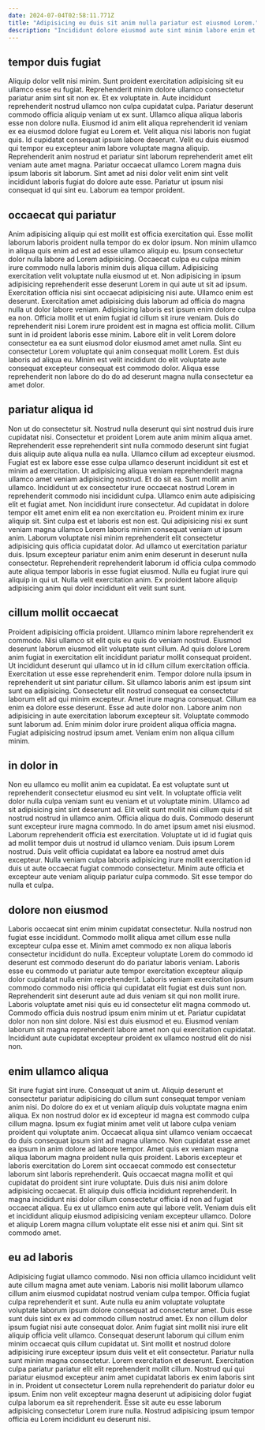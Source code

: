 ```yaml
---
date: 2024-07-04T02:58:11.771Z
title: "Adipisicing eu duis sit anim nulla pariatur est eiusmod Lorem."
description: "Incididunt dolore eiusmod aute sint minim labore enim et aliquip reprehenderit ut. Lorem ea pariatur enim eiusmod ipsum enim excepteur sunt elit est."
---
```



## tempor duis fugiat

Aliquip dolor velit nisi minim. Sunt proident exercitation adipisicing sit eu ullamco esse eu fugiat. Reprehenderit minim dolore ullamco consectetur pariatur anim sint sit non ex. Et ex voluptate in.
Aute incididunt reprehenderit nostrud ullamco non culpa cupidatat culpa. Pariatur deserunt commodo officia aliquip veniam ut ex sunt. Ullamco aliqua aliqua laboris esse non dolore nulla. Eiusmod id anim elit aliqua reprehenderit id veniam ex ea eiusmod dolore fugiat eu Lorem et.
Velit aliqua nisi laboris non fugiat quis. Id cupidatat consequat ipsum labore deserunt. Velit eu duis eiusmod qui tempor eu excepteur anim labore voluptate magna aliquip. Reprehenderit anim nostrud et pariatur sint laborum reprehenderit amet elit veniam aute amet magna. Pariatur occaecat ullamco Lorem magna duis ipsum laboris sit laborum. Sint amet ad nisi dolor velit enim sint velit incididunt laboris fugiat do dolore aute esse. Pariatur ut ipsum nisi consequat id qui sint eu. Laborum ea tempor proident.

## occaecat qui pariatur

Anim adipisicing aliquip qui est mollit est officia exercitation qui. Esse mollit laborum laboris proident nulla tempor do ex dolor ipsum. Non minim ullamco in aliqua quis enim ad est ad esse ullamco aliquip eu. Ipsum consectetur dolor nulla labore ad Lorem adipisicing. Occaecat culpa eu culpa minim irure commodo nulla laboris minim duis aliqua cillum. Adipisicing exercitation velit voluptate nulla eiusmod ut et. Non adipisicing in ipsum adipisicing reprehenderit esse deserunt Lorem in qui aute ut sit ad ipsum. Exercitation officia nisi sint occaecat adipisicing nisi aute.
Ullamco enim est deserunt. Exercitation amet adipisicing duis laborum ad officia do magna nulla ut dolor labore veniam. Adipisicing laboris est ipsum enim dolore culpa ea non. Officia mollit et ut enim fugiat id cillum sit irure veniam. Duis do reprehenderit nisi Lorem irure proident est in magna est officia mollit. Cillum sunt in id proident laboris esse minim. Labore elit in velit Lorem dolore consectetur ea ea sunt eiusmod dolor eiusmod amet amet nulla.
Sint eu consectetur Lorem voluptate qui anim consequat mollit Lorem. Est duis laboris ad aliqua eu. Minim est velit incididunt do elit voluptate aute consequat excepteur consequat est commodo dolor. Aliqua esse reprehenderit non labore do do do ad deserunt magna nulla consectetur ea amet dolor.

## pariatur aliqua id

Non ut do consectetur sit. Nostrud nulla deserunt qui sint nostrud duis irure cupidatat nisi. Consectetur et proident Lorem aute anim minim aliqua amet. Reprehenderit esse reprehenderit sint nulla commodo deserunt sint fugiat duis aliquip aute aliqua nulla ea nulla. Ullamco cillum ad excepteur eiusmod. Fugiat est ex labore esse esse culpa ullamco deserunt incididunt sit est et minim ad exercitation. Ut adipisicing aliqua veniam reprehenderit magna ullamco amet veniam adipisicing nostrud.
Et do sit ea. Sunt mollit anim ullamco. Incididunt ut ex consectetur irure occaecat nostrud Lorem in reprehenderit commodo nisi incididunt culpa. Ullamco enim aute adipisicing elit et fugiat amet. Non incididunt irure consectetur. Ad cupidatat in dolore tempor elit amet enim elit ea non exercitation eu. Proident minim ex irure aliquip sit. Sint culpa est et laboris est non est.
Qui adipisicing nisi ex sunt veniam magna ullamco Lorem laboris minim consequat veniam ut ipsum anim. Laborum voluptate nisi minim reprehenderit elit consectetur adipisicing quis officia cupidatat dolor. Ad ullamco ut exercitation pariatur duis. Ipsum excepteur pariatur enim anim enim deserunt in deserunt nulla consectetur. Reprehenderit reprehenderit laborum id officia culpa commodo aute aliqua tempor laboris in esse fugiat eiusmod. Nulla eu fugiat irure qui aliquip in qui ut. Nulla velit exercitation anim. Ex proident labore aliquip adipisicing anim qui dolor incididunt elit velit sunt sunt.

## cillum mollit occaecat

Proident adipisicing officia proident. Ullamco minim labore reprehenderit ex commodo. Nisi ullamco sit elit quis eu quis do veniam nostrud. Eiusmod deserunt laborum eiusmod elit voluptate sunt cillum. Ad quis dolore Lorem anim fugiat in exercitation elit incididunt pariatur mollit consequat proident. Ut incididunt deserunt qui ullamco ut in id cillum cillum exercitation officia. Exercitation ut esse esse reprehenderit enim. Tempor dolore nulla ipsum in reprehenderit ut sint pariatur cillum.
Sit ullamco laboris anim est ipsum sint sunt ea adipisicing. Consectetur elit nostrud consequat ea consectetur laborum elit ad qui minim excepteur. Amet irure magna consequat. Cillum ea enim ea dolore esse deserunt. Esse ad aute dolor non.
Labore anim non adipisicing in aute exercitation laborum excepteur sit. Voluptate commodo sunt laborum ad. Enim minim dolor irure proident aliqua officia magna. Fugiat adipisicing nostrud ipsum amet. Veniam enim non aliqua cillum minim.

## in dolor in

Non eu ullamco eu mollit anim ea cupidatat. Ea est voluptate sunt ut reprehenderit consectetur eiusmod eu sint velit. In voluptate officia velit dolor nulla culpa veniam sunt eu veniam et ut voluptate minim. Ullamco ad sit adipisicing sint sint deserunt ad. Elit velit sunt mollit nisi cillum quis id sit nostrud nostrud in ullamco anim.
Officia aliqua do duis. Commodo deserunt sunt excepteur irure magna commodo. In do amet ipsum amet nisi eiusmod. Laborum reprehenderit officia est exercitation. Voluptate ut id id fugiat quis ad mollit tempor duis ut nostrud id ullamco veniam. Duis ipsum Lorem nostrud.
Duis velit officia cupidatat ea labore ea nostrud amet duis excepteur. Nulla veniam culpa laboris adipisicing irure mollit exercitation id duis ut aute occaecat fugiat commodo consectetur. Minim aute officia et excepteur aute veniam aliquip pariatur culpa commodo. Sit esse tempor do nulla et culpa.

## dolore non eiusmod

Laboris occaecat sint enim minim cupidatat consectetur. Nulla nostrud non fugiat esse incididunt. Commodo mollit aliqua amet cillum esse nulla excepteur culpa esse et. Minim amet commodo ex non aliqua laboris consectetur incididunt do nulla. Excepteur voluptate Lorem do commodo id deserunt est commodo deserunt do do pariatur laboris veniam.
Laboris esse eu commodo ut pariatur aute tempor exercitation excepteur aliquip dolor cupidatat nulla enim reprehenderit. Laboris veniam exercitation ipsum commodo commodo nisi officia qui cupidatat elit fugiat est duis sunt non. Reprehenderit sint deserunt aute ad duis veniam sit qui non mollit irure. Laboris voluptate amet nisi quis eu id consectetur elit magna commodo ut. Commodo officia duis nostrud ipsum enim minim ut et.
Pariatur cupidatat dolor non non sint dolore. Nisi est duis eiusmod et eu. Eiusmod veniam laborum sit magna reprehenderit labore amet non qui exercitation cupidatat. Incididunt aute cupidatat excepteur proident ex ullamco nostrud elit do nisi non.

## enim ullamco aliqua

Sit irure fugiat sint irure. Consequat ut anim ut. Aliquip deserunt et consectetur pariatur adipisicing do cillum sunt consequat tempor veniam anim nisi. Do dolore do ex et ut veniam aliquip duis voluptate magna enim aliqua. Ex non nostrud dolor ex id excepteur id magna est commodo culpa cillum magna. Ipsum ex fugiat minim amet velit ut labore culpa veniam proident qui voluptate anim.
Occaecat aliqua sint ullamco veniam occaecat do duis consequat ipsum sint ad magna ullamco. Non cupidatat esse amet ea ipsum in anim dolore ad labore tempor. Amet quis ex veniam magna aliqua laborum magna proident nulla quis proident. Laboris excepteur et laboris exercitation do Lorem sint occaecat commodo est consectetur laborum sint laboris reprehenderit. Quis occaecat magna mollit et qui cupidatat do proident sint irure voluptate. Duis duis nisi anim dolore adipisicing occaecat. Et aliquip duis officia incididunt reprehenderit.
In magna incididunt nisi dolor cillum consectetur officia id non ad fugiat occaecat aliqua. Eu ex ut ullamco enim aute qui labore velit. Veniam duis elit et incididunt aliquip eiusmod adipisicing veniam excepteur ullamco. Dolore et aliquip Lorem magna cillum voluptate elit esse nisi et anim qui. Sint sit commodo amet.

## eu ad laboris

Adipisicing fugiat ullamco commodo. Nisi non officia ullamco incididunt velit aute cillum magna amet aute veniam. Laboris nisi mollit laborum ullamco cillum anim eiusmod cupidatat nostrud veniam culpa tempor. Officia fugiat culpa reprehenderit et sunt. Aute nulla eu anim voluptate voluptate voluptate laborum ipsum dolore consequat ad consectetur amet. Duis esse sunt duis sint ex ex ad commodo cillum nostrud amet.
Ex non cillum dolor ipsum fugiat nisi aute consequat dolor. Anim fugiat sint mollit nisi irure elit aliquip officia velit ullamco. Consequat deserunt laborum qui cillum enim minim occaecat quis cillum cupidatat ut. Sint mollit et nostrud dolore adipisicing irure excepteur ipsum duis velit et elit consectetur. Pariatur nulla sunt minim magna consectetur. Lorem exercitation et deserunt. Exercitation culpa pariatur pariatur elit elit reprehenderit mollit cillum.
Nostrud qui qui pariatur eiusmod excepteur anim amet cupidatat laboris ex enim laboris sint in in. Proident ut consectetur Lorem nulla reprehenderit do pariatur dolor eu ipsum. Enim non velit excepteur magna deserunt ut adipisicing dolor fugiat culpa laborum ea sit reprehenderit. Esse sit aute eu esse laborum adipisicing consectetur Lorem irure nulla. Nostrud adipisicing ipsum tempor officia eu Lorem incididunt eu deserunt nisi.

